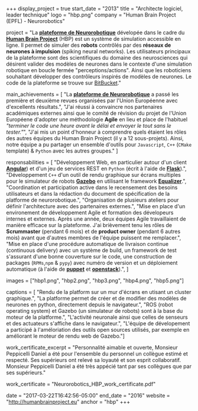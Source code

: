+++
display_project = true
start_date = "2013"
title = "Architecte logiciel, leader technique"
logo = "hbp.png"
company = "Human Brain Project (EPFL) - Neurorobotics"

project = "La [**plateforme de Neurorobotique**](https://neurorobotics.net/) dévelopée dans le cadre du [**Human Brain Project**](https://www.humanbrainproject.eu/) (HBP) est un système de simulation accessible en ligne. Il permet de simuler des **robots** contrôlés par des **réseaux de neurones à impulsion** (spiking neural networks). Les utilisateurs principaux de la plateforme sont des scientifiques du domaine des neurosciences qui désirent valider des modèles de neurones dans le contexte d'une simulation robotique en boucle fermée \"perceptions/actions\". Ainsi que les roboticiens souhaitant développer des contrôleurs inspirés de modèles de neurones. Le code de la plateforme se trouve sur [BitBucket](https://bitbucket.org/hbpneurorobotics/)."

main_achievements = [
  "La [**plateforme de Neurorobotique**](https://neurorobotics.net/) a passé les première et deuxième revues organisées par l'Union Européenne avec d'excellents résultats.",
  "J'ai réussi à convaincre nos partenaires académiques externes ainsi que le comité de révision du projet de l'Union Européene d'adopter une méthodologie **Agile** en lieu et place de l'habituel *\"terminer le code une heure avant le délai et envoyer le tout sans le tester.\"*",
  "J'ai mis un point d'honneur à comprendre quels étaient les rôles des autres équipes du Human Brain Project (il y a 12 sous-projets). Ainsi, notre équipe a pu partager un ensemble d'outils pour `Javascript`, `C++` (`CMake` template) & `Python` avec les autres groupes."
]

responsabilities = [
  "Développement Web, en particulier autour d'un client [**Angular**](https://angularjs.org/)) et d'un jeu de services REST en `Python` (écrit à l'aide de [**Flask**](http://flask.pocoo.org/)).",
  "Développement `C++` d'un outil de rendu graphique sur écrans multiples pour le simulateur de robots [**Gazebo**](http://gazebosim.org/) en utilisant le framework [**Equalizer**](http://eyescale.github.io/equalizergraphics.com/).",
  "Coordination et participation active dans le recensement des besoins utilisateurs et dans la rédaction du document de spécification de la platforme de neurorobotique.",
  "Organisation de plusieurs ateliers pour définir l'architecture avec des partenaires externes.",
  "Mise en place d'un environement de développement Agile et formation des dévelopeurs internes et externes. Après une année, deux équipes Agile travaillaient de manière efficace sur la plateforme. J'ai brièvement tenu les rôles de **Scrummaster** (pendant 6 mois) et de **product owner** (pendant 6 autres mois) avant que d'autres membres de l'équipe puissent me remplacer.",
  "Mise en place d'une procédure automatique de livraison continue (continuous delivery) avec un système de build, un framework de test s'assurant d'une bonne couverture sur le code, une construction de packages (`RPMs`,`npm` & `pypy`) avec numéro de version et un déploiement automatique (à l'aide de [**puppet**](https://puppet.com/) et [**openstack**](https://www.openstack.org/)).",
]

images = ["hbp1.png", "hbp2.png", "hbp3.png", "hbp4.png", "hbp5.png"]

captions = [
  "Rendu de la platform sur un mur d'écrans en utisant un cluster graphique.",
  "La platforme permet de créer et de modifier des modèles de neurones en python, directement depuis le navigateur.",
  "ROS (robot operating system) et Gazebo (un simulateur de robots) sont à la base du moteur de la platforme.",
  "L'activité neuronale ainsi que celles de senseurs et des actuateurs s'affiche dans le navigateur.",
  "L'équipe de dévelopement a participé à l'améloriation des outils open sources utilisés, par exemple en améliorant le moteur de rendu web de Gazebo."]

work_certificate_excerpt = "Personnalité aimable et ouverte, Monsieur Peppicelli Daniel a été pour l'ensemble du personnel un collègue estimé et respecté. Ses supérieurs ont relevé sa loyauté et son esprit collaboratif. Monsieur Peppicelli Daniel a été très appécié tant par ses collègues que par ses supérieurs."

work_certificate = "Neurorobotics_HBP_work_certificate.pdf"

date = "2017-03-22T16:42:56-05:00"
end_date = "2016"
website = "http://humanbrainproject.eu"
anchor = "hbp"
+++
